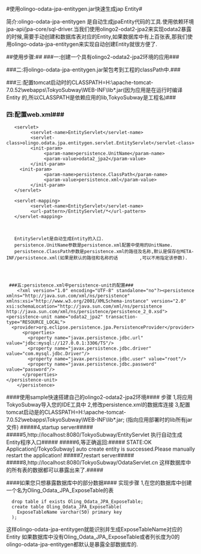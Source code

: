 #使用olingo-odata-jpa-entitygen.jar快速生成jap Entity#

简介:olingo-odata-jpa-entitygen 是自动生成jpaEntity代码的工具.使用依赖环境jpa-api/jpa-core/sql-driver.当我们使用olingo2-odat2-jpa2来实现odata2暴露的时候,需要手动创建和数据库表对应的Entity,如果数据库中有上百张表,那我们使用olingo-odata-jpa-entitygen来实现自动创建Entity就很方便了.

##使用步骤:##
   ###一:创建一个具有olingo2-odata2-jpa2环境的应用###

  ###二:将olingo-odata-jpa-entitygen.jar架包考到工程的classPath中.###

   ###三:配置tomcat启动时的CLASSPATH=H:\apache-tomcat-7.0.52\webapps\TokyoSubway\WEB-INF\lib\*.jar(因为应用是在运行时编译Entity       的,所以CLASSPATH是依赖应用的lib,TokyoSubway是工程名)###


  ### 四:配置web.xml###
       <servlet>
             <servlet-name>EntityServlet</servlet-name>
             <servlet-class>olingo.odata.jpa.entitygen.servlet.EntityServlet</servlet-class>
             <init-param>
                  <param-name>persistence.UnitName</param-name>
                  <param-value>odata2_jpa2</param-value>
             </init-param>
	     <init-param>
                  <param-name>persistence.ClassPath</param-name>
                  <param-value>persistence.xml</param-value>
             </init-param>
       </servlet>

       <servlet-mapping>
             <servlet-name>EntityServlet</servlet-name>
             <url-pattern>/EntityServlet/*</url-pattern>
       </servlet-mapping>



       EntityServlet是自动生成Entity的入口.
       persistence.UnitName参数是persistence.xml配置中使用的UnitName.
       persistence.ClassPath参数是persistence.xml的路径及名称,默认是保存在META-INF/persistence.xml(如果是默认的路径和名称的话        ,可以不用指定该参数).




     ###五:persistence.xml中persistence-unit的配置###
        <?xml version="1.0" encoding="UTF-8" standalone="no"?><persistence xmlns="http://java.sun.com/xml/ns/persistence"                  xmlns:xsi="http://www.w3.org/2001/XMLSchema-instance" version="2.0"                                xsi:schemaLocation="http://java.sun.com/xml/ns/persistence http://java.sun.com/xml/ns/persistence/persistence_2_0.xsd">
	<persistence-unit name="odata2_jpa2" transaction-type="RESOURCE_LOCAL">
	  <provider>org.eclipse.persistence.jpa.PersistenceProvider</provider>
          <properties>  
            <property name="javax.persistence.jdbc.url" value="jdbc:mysql://127.0.0.1:3306/TS"/>  
            <property name="javax.persistence.jdbc.driver" value="com.mysql.jdbc.Driver"/>  
            <property name="javax.persistence.jdbc.user" value="root"/>  
            <property name="javax.persistence.jdbc.password" value="password"/>  
          </properties> 	
	</persistence-unit>
        </persistence>



####使用sample快速搭建自己的olingo2-odata2-jpa2环境####
    步骤
    1,将应用TokyoSubway导入您的IDE工具中
    2,修改persistence.xml的数据库连接
    3,配置tomcat启动是的CLASSPATH=H:\apache-tomcat-7.0.52\webapps\TokyoSubway\WEB-INF\lib\*.jar;  (指向应用部署时的lib所有jar文件)
   #####4,startup server#####
    #####5,http://localhost:8080/TokyoSubway/EntityServlet   执行自动生成Entity程序入口#####
    #####6,等正确返回:#####
        STATE:OK
        Application[/TokyoSubway] auto create entity is successed.Please manually restart the application!
    #####7,restart server#####
    #####8,http://localhost:8080/TokyoSubway/OdataServlet.cn    这样数据库中的所有表的数据都可以暴露出来了.#####




####如果您只想暴露数据库中的部分数据####
    实现步骤
    1,在您的数据库中创建一个名为Oling_Odata_JPA_ExposeTable的表
    
      drop table if exists Oling_Odata_JPA_ExposeTable;
      create table Oling_Odata_JPA_ExposeTable(
        ExposeTableName varchar(50) primary key
      );


这样olingo-odata-jpa-entitygen就能识别并生成ExposeTableName对应的Entity
如果数据库中没有Oling_Odata_JPA_ExposeTable或者列长度为0的olingo-odata-jpa-entitygen都默认是暴露全部数据库的.


